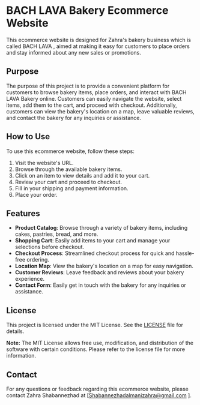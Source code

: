 # BACH LAVA Bakery Ecommerce Website

This ecommerce website is designed for Zahra's bakery business which is called BACH LAVA , aimed at making it easy for customers to place orders and stay informed about any new sales or promotions.

## Purpose

The purpose of this project is to provide a convenient platform for customers to browse bakery items, place orders, and interact with  BACH LAVA Bakery online. Customers can easily navigate the website, select items, add them to the cart, and proceed with checkout. Additionally, customers can view the bakery's location on a map, leave valuable reviews, and contact the bakery for any inquiries or assistance.

## How to Use

To use this ecommerce website, follow these steps:

1. Visit the website's URL.
2. Browse through the available bakery items.
3. Click on an item to view details and add it to your cart.
4. Review your cart and proceed to checkout.
5. Fill in your shipping and payment information.
6. Place your order.

## Features

- **Product Catalog**: Browse through a variety of bakery items, including cakes, pastries, bread, and more.
- **Shopping Cart**: Easily add items to your cart and manage your selections before checkout.
- **Checkout Process**: Streamlined checkout process for quick and hassle-free ordering.
- **Location Map**: View the bakery's location on a map for easy navigation.
- **Customer Reviews**: Leave feedback and reviews about your bakery experience.
- **Contact Form**: Easily get in touch with the bakery for any inquiries or assistance.

## License

This project is licensed under the MIT License. See the [LICENSE](LICENSE) file for details.

**Note:** The MIT License allows free use, modification, and distribution of the software with certain conditions. Please refer to the license file for more information.

## Contact

For any questions or feedback regarding this ecommerce website, please contact Zahra Shabannezhad at [Shabannezhadalmanizahra@gmail.com ].
